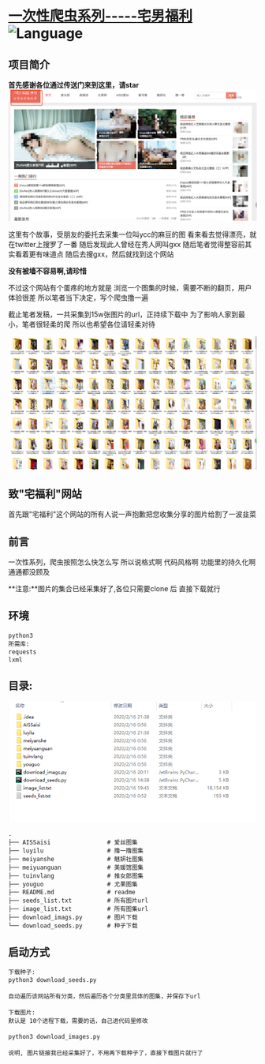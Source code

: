 # [一次性爬虫系列-----**宅男福利**]()![Language](https://img.shields.io/badge/language-Python3-orange.svg)

## 项目简介

**首先感谢各位通过传送门来到这里，请star**
![图一][1]

这里有个故事，受朋友的委托去采集一位叫ycc的麻豆的图
看来看去觉得漂亮，就在twitter上搜罗了一番
随后发现此人曾经在秀人网叫gxx
随后笔者觉得整容前其实看着更有味道点
随后去搜gxx，然后就找到这个网站

**没有被墙不容易啊,请珍惜**

不过这个网站有个蛋疼的地方就是
浏览一个图集的时候，需要不断的翻页，用户体验很差
所以笔者当下决定，写个爬虫撸一遍

截止笔者发稿，一共采集到15w张图片的url，正持续下载中
为了影响人家到最小，笔者很轻柔的爬
所以也希望各位请轻柔对待

![示例][3]

## 致"宅福利"网站
   
首先跟"宅福利"这个网站的所有人说一声抱歉把您收集分享的图片给割了一波韭菜

## 前言
一次性系列，爬虫按照怎么快怎么写
所以说格式啊
代码风格啊
功能里的持久化啊
通通都没顾及

**注意:**图片的集合已经采集好了,各位只需要clone 后 直接下载就行

## 环境

    python3
    所需库:
    requests
    lxml
   
   
## 目录:
![目录][2]

    .
    ├── AISSaisi                # 爱丝图集
    ├── luyilu                  # 撸一撸图集
    ├── meiyanshe               # 魅妍社图集
    ├── meiyuanguan             # 美媛馆图集
    ├── tuinvlang               # 推女郎图集
    ├── youguo                  # 尤果图集
    ├── README.md               # readme
    ├── seeds_list.txt          # 所有图片url
    ├── image_list.txt          # 所有图集url
    ├── download_imags.py       # 图片下载
    └── download_seeds.py       # 种子下载 
   
## 启动方式

    下载种子:
    python3 download_seeds.py
    
    自动遍历该网站所有分类，然后遍历各个分类里具体的图集，并保存下url
    
    下载图片:
    默认是 10个进程下载，需要的话，自己进代码里修改
    
    python3 download_images.py
    
    说明, 图片链接我已经采集好了，不用再下载种子了，直接下载图片就行了
    

[1]: ./tool/1.png
[2]: ./tool/3.png
[3]: ./tool/2.png


